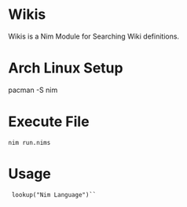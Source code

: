 # Wikis
Wikis is a Nim Module for Searching Wiki definitions.

# Arch Linux Setup
pacman -S nim

# Execute File
```nim run.nims```
# Usage
```import wikis
 lookup("Nim Language")``
